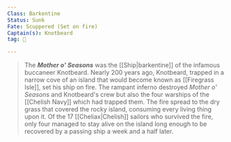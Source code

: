 ```yaml
---
Class: Barkentine
Status: Sunk
Fate: Scuppered (Set on fire)
Captain(s): Knotbeard
tag: 🚢

---
```


> The ***Mother o' Seasons*** was the [[Ship|barkentine]] of the infamous buccaneer Knotbeard. Nearly 200 years ago, Knotbeard, trapped in a narrow cove of an island that would become known as [[Firegrass Isle]], set his ship on fire. The rampant inferno destroyed *Mother o' Seasons* and Knotbeard's crew but also the four warships of the [[Chelish Navy]] which had trapped them. The fire spread to the dry grass that covered the rocky island, consuming every living thing upon it. Of the 17 [[Cheliax|Chelish]] sailors who survived the fire, only four managed to stay alive on the island long enough to be recovered by a passing ship a week and a half later.







